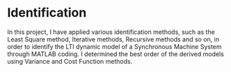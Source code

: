 # Identification
In this project, I have applied various identification methods, such as the Least Square method, Iterative methods, Recursive methods and so on, in order to identify the LTI dynamic model of a Synchronous Machine System through MATLAB
coding. I determined the best order of the derived models using Variance and Cost Function methods.
